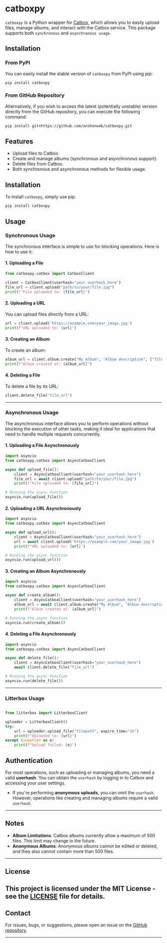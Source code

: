 # catboxpy

`catboxpy` is a Python wrapper for [Catbox](https://catbox.moe/), which allows you to easily upload files, manage albums, and interact with the Catbox service. This package supports both `synchronous` and `asynchronous usage`. 
## Installation

### From PyPI

You can easily install the stable version of `catboxpy` from PyPI using pip:

```bash
pip install catboxpy
```

### From GitHub Repository

Alternatively, if you wish to access the latest (potentially unstable) version directly from the GitHub repository, you can execute the following command:

```bash
pip install git+https://github.com/anshonweb/catboxpy.git
```

## Features

- Upload files to Catbox.
- Create and manage albums (synchronous and asynchronous support).
- Delete files from Catbox.
- Both synchronous and asynchronous methods for flexible usage.

## Installation

To install `catboxpy`, simply use pip:

```bash
pip install catboxpy
```

## Usage

### **Synchronous Usage**

The synchronous interface is simple to use for blocking operations. Here is how to use it:

#### 1. **Uploading a File**

```python
from catboxpy.catbox import CatboxClient

client = CatboxClient(userhash="your_userhash_here")
file_url = client.upload("path/to/your/file.jpg")
print(f"File uploaded to: {file_url}")
```

#### 2. **Uploading a URL**

You can upload files directly from a URL:

```python
url = client.upload('https://example.com/your_image.jpg')
print(f"URL uploaded to: {url}")
```

#### 3. **Creating an Album**

To create an album:

```python
album_url = client.album.create("My Album", "Album description", ["file1.jpg", "file2.jpg"])
print(f"Album created at: {album_url}")
```

#### 4. **Deleting a File**

To delete a file by its URL:

```python
client.delete_file("file_url")
```

---

### **Asynchronous Usage**

The asynchronous interface allows you to perform operations without blocking the execution of other tasks, making it ideal for applications that need to handle multiple requests concurrently.

#### 1. **Uploading a File Asynchronously**

```python
import asyncio
from catboxpy.catbox import AsyncCatboxClient

async def upload_file():
    client = AsyncCatboxClient(userhash="your_userhash_here")
    file_url = await client.upload("path/to/your/file.jpg")
    print(f"File uploaded to: {file_url}")

# Running the async function
asyncio.run(upload_file())
```

#### 2. **Uploading a URL Asynchronously**

```python
import asyncio
from catboxpy.catbox import AsyncCatboxClient

async def upload_url():
    client = AsyncCatboxClient(userhash="your_userhash_here")
    url = await client.upload('https://example.com/your_image.jpg')
    print(f"URL uploaded to: {url}")

# Running the async function
asyncio.run(upload_url())
```

#### 3. **Creating an Album Asynchronously**

```python
import asyncio
from catboxpy.catbox import AsyncCatboxClient

async def create_album():
    client = AsyncCatboxClient(userhash="your_userhash_here")
    album_url = await client.album.create("My Album", "Album description", ["file1.jpg", "file2.jpg"])
    print(f"Album created at: {album_url}")

# Running the async function
asyncio.run(create_album())
```

#### 4. **Deleting a File Asynchronously**

```python
import asyncio
from catboxpy.catbox import AsyncCatboxClient

async def delete_file():
    client = AsyncCatboxClient(userhash="your_userhash_here")
    await client.delete_file("file_url")

# Running the async function
asyncio.run(delete_file())
```

---

### **Litterbox Usage**
```python

from litterbox import LitterboxClient

uploader = LitterboxClient()
try:
    url = uploader.upload_file("filepath", expire_time="1h")
    print(f"Uploaded to: {url}")
except Exception as e:
    print(f"Upload failed: {e}")


```

## Authentication

For most operations, such as uploading or managing albums, you need a valid **userhash**. You can obtain the `userhash` by logging in to Catbox and accessing your user settings.

- If you're performing **anonymous uploads**, you can omit the `userhash`. However, operations like creating and managing albums require a valid `userhash`.

---

## Notes

- **Album Limitations**: Catbox albums currently allow a maximum of 500 files. This limit may change in the future.
- **Anonymous Albums**: Anonymous albums cannot be edited or deleted, and they also cannot contain more than 500 files.

---


## License

This project is licensed under the MIT License - see the [LICENSE](LICENSE) file for details.
---

## Contact

For issues, bugs, or suggestions, please open an issue on the [GitHub repository](https://github.com/anshonweb/catboxpy/issues).

---

```
